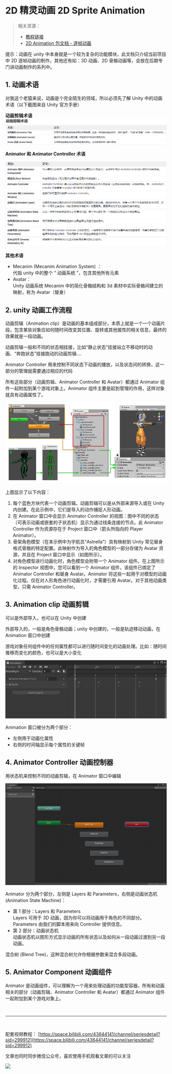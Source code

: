 # 2D 精灵动画 2D Sprite Animation

> 相关资源：
>
> - [教程链接](https://learn.unity.com/tutorial/jing-ling-dong-hua?uv=2020.3&projectId=5facf921edbc2a2003a58d3a)
> - [2D Animation 包文档 - 逐帧动画](https://docs.unity3d.com/Packages/com.unity.2d.animation@7.0/manual/FFanimation.html)

提示：动画在 unity 中本身就是一个较为复杂的功能模块，此文档只介绍当前项目中 2D 逐帧动画的制作，其他还有如：3D 动画、2D 骨骼动画等，会放在后期专门讲动画制作的系列中。

## 1. 动画术语

对我这个老猿来说，动画是个完全陌生的领域，所以必须先了解 Unity 中的动画术语（以下截图来自 Unity 官方手册）

**动画剪辑术语**
![](../../../imgs/unity_animation_01.png)

**Animator 和 Animator Controller 术语**

![](../../../imgs/unity_animation_02.png)

**其他术语**

- Mecanim (Mecanim Animation System) ：  
  代指 unity 中的整个 “ 动画系统 ”，包含其他所有元素
- Avatar：  
  Unity 动画系统 Mecanim 中的简化骨骼结构和 3d 素材中实际骨骼间建立的映射，称为 Avatar（替身）

## 2. unity 动画工作流程

动画剪辑（Animation clip）是动画的基本组成部分，本质上就是一个一个动画片段，包含某些对象应如何随时间改变其位置、旋转或其他属性的相关信息，最终的效果就是一段动画。

动画剪辑一般和不同的状态相挂接，比如“静止状态”挂接站立不移动时的动画、“奔跑状态”挂接跑动的动画剪辑....

Animator Controller 用来控制不同状态下动画的播放，以及状态间的转换，这一部分的管理就需要通过相应的代码

所有这些部分（动画剪辑、Animator Controller 和 Avatar）都通过 Animator 组件一起附加到某个游戏对象上。Animator 组件主要是起到管理的作用，这样对象就具有动画属性了。

![](../../../imgs/MecanimHowItFitsTogether.jpg)

上图显示了以下内容：

1. 每个蓝色方块代表一个动画剪辑。动画剪辑可以是从外部来源导入或在 Unity 内创建。在此示例中，它们是导入的动作捕捉人形动画。
2. 在 Animator 窗口中会显示 Animator Controller 的视图：图中不同的状态（可表示动画或嵌套的子状态机）显示为通过线条连接的节点。此 Animator Controller 作为资源存在于 Project 窗口中（箭头所指向的 Player Animator）。
3. 骨架角色模型（在本示例中为宇航员“Astrella”）具有映射到 Unity 常见替身格式骨骼的特定配置。此映射作为导入的角色模型的一部分存储为 Avatar 资源，并且在 Project 窗口中显示（如图所示）。
4. 对角色模型进行动画化时，角色模型会附带一个 Animator 组件。在上图所示的 Inspector 视图中，您可以看到一个 Animator 组件，该组件已绑定了 Animator Controller 和替身 Avatar。Animator 将这些一起用于对模型的动画化过程。仅在对人形角色进行动画化时，才需要引用 Avatar。对于其他动画类型，只需 Animator Controller。

## 3. Animation clip 动画剪辑

可以是外部导入，也可以在 Unity 中创建

外部导入的，一般是角色骨骼动画；unity 中创建的，一般是轨迹移动动画，在 Animation 窗口中创建

游戏对象任何组件中的任何属性都可以进行随时间变化的动画处理。比如：随时间推移而变化的颜色，也可以是大小变化

![](../../../imgs/Unity_Animation_Window.png)

Animation 窗口被分为两个部分：

- 左侧用于动画化属性
- 右侧的时间轴显示每个属性的关键帧

## 4. Animator Controller 动画控制器

用状态机来控制不同的动画剪辑，在 Animator 窗口中编辑

![](../../../imgs/Unity_Animator_Window.png)

Animator 分为两个部分，左侧是 Layers 和 Parameters，右侧是动画状态机 (Animation State Machine)：

- 第 1 部分：Layers 和 Parameters  
  Layers 可用于 3D 动画，因为你可以将动画用于角色的不同部分。  
  Parameters 由我们的脚本用来向 Controller 提供信息。
- 第 2 部分：动画状态机  
  动画状态机以图形方式显示动画的所有状态以及如何从一段动画过渡到另一段动画。

混合树 (Blend Tree)，这种混合树允许你根据参数来混合多段动画。

## 5. Animator Component 动画组件

Animator 是动画组件，可以理解为一个用来处理动画的功能型容器，所有和动画相关的部分（动画剪辑、Animator Controller 和 Avatar）都通过 Animator 组件一起附加到某个游戏对象上。

<br>
<hr>
<br>

配套视频教程：
[https://space.bilibili.com/43644141/channel/seriesdetail?sid=299912](https://space.bilibili.com/43644141/channel/seriesdetail?sid=299912)

文章也同时同步微信公众号，喜欢使用手机观看文章的可以关注

![](../../imgs/微信公众号二维码.jpg)
